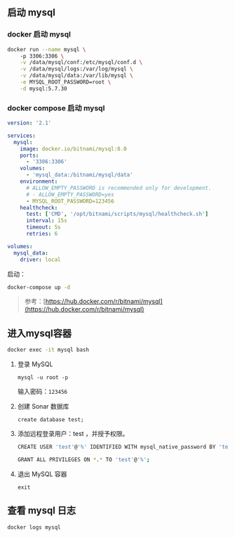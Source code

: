 ## 启动 mysql

### docker 启动 mysql

```bash
docker run --name mysql \ 
    -p 3306:3306 \
    -v /data/mysql/conf:/etc/mysql/conf.d \
    -v /data/mysql/logs:/var/log/mysql \
    -v /data/mysql/data:/var/lib/mysql \
    -e MYSQL_ROOT_PASSWORD=root \
    -d mysql:5.7.30
```

### docker compose 启动 mysql

```yaml
version: '2.1'

services:
  mysql:
    image: docker.io/bitnami/mysql:8.0
    ports:
      - '3306:3306'
    volumes:
      - 'mysql_data:/bitnami/mysql/data'
    environment:
      # ALLOW_EMPTY_PASSWORD is recommended only for development.
      # - ALLOW_EMPTY_PASSWORD=yes
      - MYSQL_ROOT_PASSWORD=123456
    healthcheck:
      test: ['CMD', '/opt/bitnami/scripts/mysql/healthcheck.sh']
      interval: 15s
      timeout: 5s
      retries: 6

volumes:
  mysql_data:
    driver: local
```

启动：

```bash
docker-compose up -d
```

> 参考：[https://hub.docker.com/r/bitnami/mysql](https://hub.docker.com/r/bitnami/mysql)

## 进入mysql容器

```bash
docker exec -it mysql bash
```

1. 登录 MySQL

    `mysql -u root -p`

    输入密码：`123456`

2. 创建 Sonar 数据库

    `create database test;`

3. 添加远程登录用户：test ，并授予权限。

    ```bash
    CREATE USER 'test'@'%' IDENTIFIED WITH mysql_native_password BY 'test';
    
    GRANT ALL PRIVILEGES ON *.* TO 'test'@'%';
    ```

4. 退出 MySQL 容器

    `exit`

## 查看 mysql 日志

```bash
docker logs mysql
```
